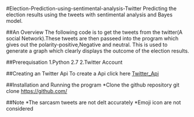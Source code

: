 #Election-Prediction-using-sentimental-analysis-Twitter
Predicting the election results using the tweets with sentimental analysis and Bayes model.

##An Overview
The following code is to get the tweets from the twitter(A social Network).These tweets are then passeed into the program which gives out the polarity-positive,Negative and neutral. This is used to generate a graph which clearly displays the outcome of the election results.

##Prerequisation
	1.Python 2.7
	2.Twitter Account
	
##Creating an Twitter Api
To create a Api click here [Twitter_Api](https://apps.twitter.com/)

##Installation and Running the program
	*Clone the github repository
	git clone https://github.com/


##Note 
	*The sarcasm tweets are not delt accurately
	*Emoji icon are not considered 
	
